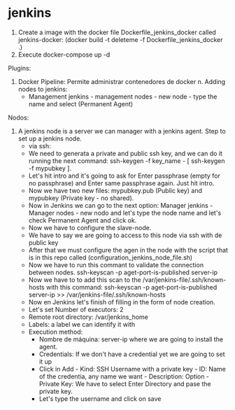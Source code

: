 # jenkins
1. Create a image with the docker file Dockerfile_jenkins_docker called jenkins-docker: (docker build -t deleteme -f Dockerfile_jenkins_docker .)
2. Execute docker-compose up -d


Plugins:
1. Docker Pipeline: Permite administrar contenedores de docker
n. Adding nodes to jenkins:
	- Management jenkins - management nodes - new node - type the name and select (Permanent Agent)

Nodos:
1. A jenkins node is a server we can manager with a jenkins agent. Step to set up a jenkins node.
	- via ssh:
	- We need to generata a private and public ssh key, and we can do it running the next command: ssh-keygen -f key_name - [ ssh-keygen -f mypubkey ].
	- Let's hit intro and it's going to ask for Enter passphrase (empty for no passphrase) and Enter same passphrase again. Just hit intro.
	- Now we have two new files: mypubkey.pub (Public key) and mypubkey (Private key - no shared).
	- Now in Jenkins we can go to the next option: Manager jenkins - Manager nodes - new nodo and let's type the node name and let's check Permanent Agent and click ok.
	-	Now we have to configure the slave-node.
	-	We have to say we are going to access to this node via ssh with de public key
	-	After that we must configure the agen in the node with the script that is in this repo called (configuration_jenkins_node_file.sh)
	-	Now we have to run this commant to validate the connection between nodes. ssh-keyscan -p aget-port-is-published server-ip
	-	Now we have to to add this scan to the /var/jenkins-file/.ssh/known-hosts with this command: ssh-keyscan -p aget-port-is-published server-ip >> /var/jenkins-file/.ssh/known-hosts
	-	Now en Jenkins let's finish of filling in the form of node creation.
	-	Let's set Number of executors: 2
	-	Remote root directory: /var/jenkins_home
	-	Labels: a label we can identify it with
	- Execution method: 
		- Nombre de máquina: server-ip where we are going to install the agent.
		-	Credentials: If we don't have a credential yet we are going to set it up
		-	Click in Add - Kind: SSH Username with a private key - ID: Name of the credentia, any name we want - Description: Option - Private Key: We have to select Enter Directory and pase the private key.
		-	Let's type the username and click on save
